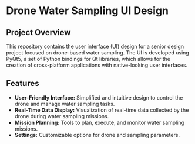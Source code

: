 # Drone Water Sampling UI Design

## Project Overview
This repository contains the user interface (UI) design for a senior design project focused on drone-based water sampling. The UI is developed using PyQt5, a set of Python bindings for Qt libraries, which allows for the creation of cross-platform applications with native-looking user interfaces.

## Features
- **User-Friendly Interface:** Simplified and intuitive design to control the drone and manage water sampling tasks.
- **Real-Time Data Display:** Visualization of real-time data collected by the drone during water sampling missions.
- **Mission Planning:** Tools to plan, execute, and monitor water sampling missions.
- **Settings:** Customizable options for drone and sampling parameters.

